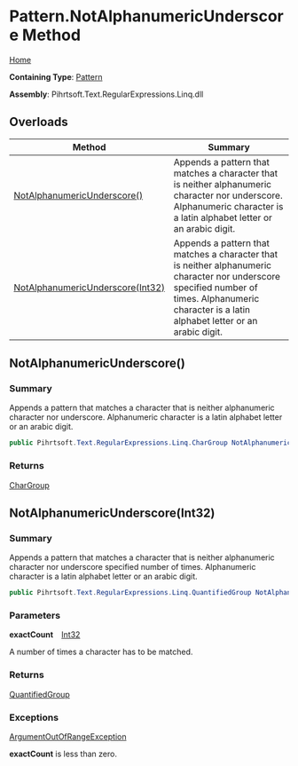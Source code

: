 # Pattern\.NotAlphanumericUnderscore Method

[Home](../../../../../../README.md)

**Containing Type**: [Pattern](../README.md)

**Assembly**: Pihrtsoft\.Text\.RegularExpressions\.Linq\.dll

## Overloads

| Method | Summary |
| ------ | ------- |
| [NotAlphanumericUnderscore()](#Pihrtsoft_Text_RegularExpressions_Linq_Pattern_NotAlphanumericUnderscore) | Appends a pattern that matches a character that is neither alphanumeric character nor underscore\. Alphanumeric character is a latin alphabet letter or an arabic digit\. |
| [NotAlphanumericUnderscore(Int32)](#Pihrtsoft_Text_RegularExpressions_Linq_Pattern_NotAlphanumericUnderscore_System_Int32_) | Appends a pattern that matches a character that is neither alphanumeric character nor underscore specified number of times\. Alphanumeric character is a latin alphabet letter or an arabic digit\. |

## NotAlphanumericUnderscore\(\) <a name="Pihrtsoft_Text_RegularExpressions_Linq_Pattern_NotAlphanumericUnderscore"></a>

### Summary

Appends a pattern that matches a character that is neither alphanumeric character nor underscore\. Alphanumeric character is a latin alphabet letter or an arabic digit\.

```csharp
public Pihrtsoft.Text.RegularExpressions.Linq.CharGroup NotAlphanumericUnderscore()
```

### Returns

[CharGroup](../../CharGroup/README.md)

## NotAlphanumericUnderscore\(Int32\) <a name="Pihrtsoft_Text_RegularExpressions_Linq_Pattern_NotAlphanumericUnderscore_System_Int32_"></a>

### Summary

Appends a pattern that matches a character that is neither alphanumeric character nor underscore specified number of times\. Alphanumeric character is a latin alphabet letter or an arabic digit\.

```csharp
public Pihrtsoft.Text.RegularExpressions.Linq.QuantifiedGroup NotAlphanumericUnderscore(int exactCount)
```

### Parameters

**exactCount** &ensp; [Int32](https://docs.microsoft.com/en-us/dotnet/api/system.int32)

A number of times a character has to be matched\.

### Returns

[QuantifiedGroup](../../QuantifiedGroup/README.md)

### Exceptions

[ArgumentOutOfRangeException](https://docs.microsoft.com/en-us/dotnet/api/system.argumentoutofrangeexception)

**exactCount** is less than zero\.

